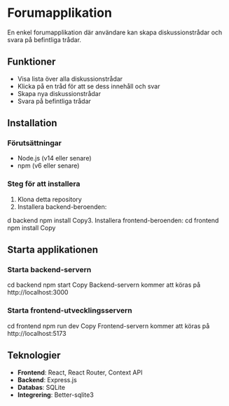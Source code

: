 # Forumapplikation

En enkel forumapplikation där användare kan skapa diskussionstrådar och svara på befintliga trådar.

## Funktioner

- Visa lista över alla diskussionstrådar
- Klicka på en tråd för att se dess innehåll och svar
- Skapa nya diskussionstrådar
- Svara på befintliga trådar

## Installation

### Förutsättningar

- Node.js (v14 eller senare)
- npm (v6 eller senare)

### Steg för att installera

1. Klona detta repository
2. Installera backend-beroenden:

d backend
npm install
Copy3. Installera frontend-beroenden:
cd frontend
npm install
Copy

## Starta applikationen

### Starta backend-servern

cd backend
npm start
Copy
Backend-servern kommer att köras på http://localhost:3000

### Starta frontend-utvecklingsservern

cd frontend
npm run dev
Copy
Frontend-servern kommer att köras på http://localhost:5173

## Teknologier

- **Frontend**: React, React Router, Context API
- **Backend**: Express.js
- **Databas**: SQLite
- **Integrering**: Better-sqlite3
